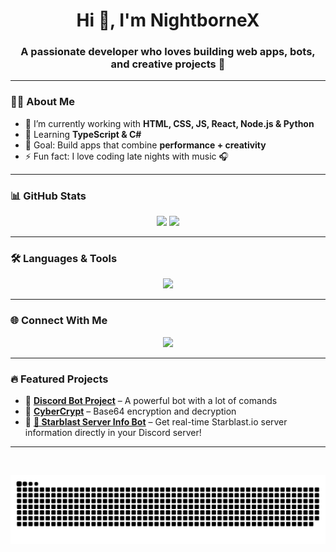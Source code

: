 <h1 align="center">Hi 👋, I'm NightborneX</h1>
<h3 align="center">A passionate developer who loves building web apps, bots, and creative projects 🚀</h3>

---

### 👨‍💻 About Me
- 🔭 I’m currently working with **HTML, CSS, JS, React, Node.js & Python**  
- 🌱 Learning **TypeScript & C#**  
- 🎯 Goal: Build apps that combine **performance + creativity**  
- ⚡ Fun fact: I love coding late nights with music 🎧  

---

### 📊 GitHub Stats
<div align="center">
  <img src="https://github-readme-stats.vercel.app/api?username=1NightborneX1&show_icons=true&theme=dracula&hide_border=false" height="150" />
  <img src="https://github-readme-stats.vercel.app/api/top-langs?username=1NightborneX1&layout=compact&langs_count=6&theme=dracula&hide_border=false" height="150" />
</div>

---

### 🛠️ Languages & Tools
<div align="center">
  <img src="https://skillicons.dev/icons?i=js,ts,react,html,css,python,cs,nodejs,git" />
</div>

---

### 🌐 Connect With Me
<div align="center">

  <a href="https://discord.gg/yxfzeJGSs8"><img src="https://img.shields.io/badge/Discord-%237289DA.svg?&style=for-the-badge&logo=discord&logoColor=white" /></a>
 
</div>

---

### 🔥 Featured Projects 
- 🤖 [**Discord Bot Project**](#) – A powerful bot with a lot of comands
- 🔐 [**CyberCrypt**](https://github.com/1NightborneX1/CyberCrypt) – Base64 encryption and decryption
- 🤖 [**🚀 Starblast Server Info Bot**](https://github.com/1NightborneX1/-Starblast-Server-Info-Bot-/) – Get real-time Starblast.io server information directly in your Discord server!


---

<br clear="both">

<p align="center">
  <img src="https://raw.githubusercontent.com/Platane/snk/output/github-contribution-grid-snake.svg" alt="Snake animation" />
</p>
